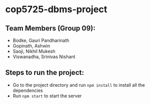 # cop5725-dbms-project

## Team Members (Group 09):
- Bodke, Gauri Pandharinath
- Gopinath, Ashwin
- Saoji, Nikhil Mukesh
- Viswanadha, Srinivas Nishant

## Steps to run the project:
- Go to the project directory and run `npm install` to install all the dependencies
- Run `npm start` to start the server
